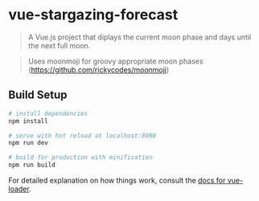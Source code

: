 # vue-stargazing-forecast

> A Vue.js project that diplays the current moon phase and days until the next full moon.

> Uses moonmoji for groovy appropriate moon phases (https://github.com/rickycodes/moonmoji)

## Build Setup

``` bash
# install dependencies
npm install

# serve with hot reload at localhost:8080
npm run dev

# build for production with minification
npm run build
```

For detailed explanation on how things work, consult the [docs for vue-loader](http://vuejs.github.io/vue-loader).
